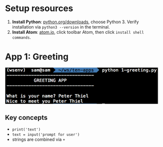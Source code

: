# Setup resources
1. **Install Python**: [python.org/downloads](https://www.python.org/downloads/), choose Python 3. Verify installation via `python3 --version` in the terminal.
2. **Install Atom**: [atom.io](https://atom.io/), click toolbar Atom, then click `install shell commands`.

# App 1: Greeting

![image](/screenshots/1.png)

## Key concepts
* `print('text')`
* `text = input('prompt for user')`
* strings are combined via `+`
